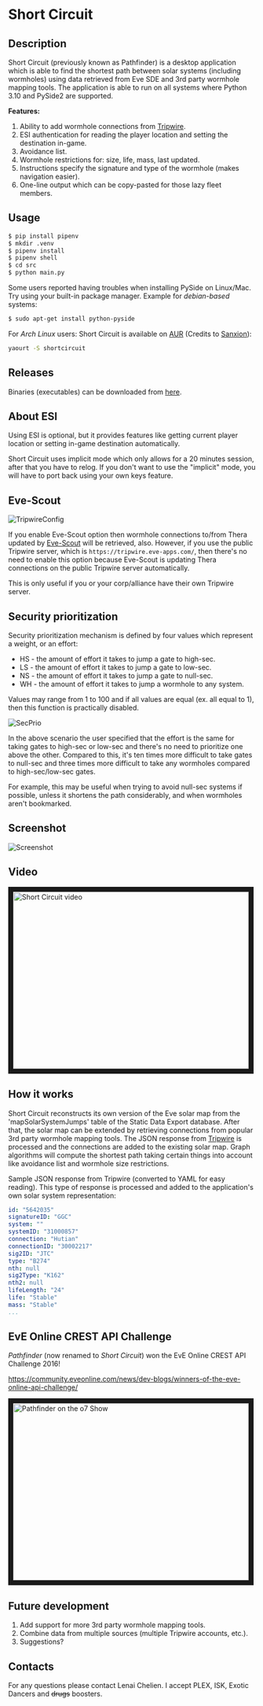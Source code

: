 # Short Circuit

## Description
Short Circuit (previously known as Pathfinder) is a desktop application which is able to find the shortest path between solar systems (including wormholes) using data retrieved from Eve SDE and 3rd party wormhole mapping tools. The application is able to run on all systems where Python 3.10 and PySide2 are supported.

**Features:**

1. Ability to add wormhole connections from [Tripwire](https://tripwire.eve-apps.com/).
2. ESI authentication for reading the player location and setting the destination in-game.
3. Avoidance list.
4. Wormhole restrictions for: size, life, mass, last updated.
5. Instructions specify the signature and type of the wormhole (makes navigation easier).
6. One-line output which can be copy-pasted for those lazy fleet members.

## Usage
```bash
$ pip install pipenv
$ mkdir .venv
$ pipenv install
$ pipenv shell
$ cd src
$ python main.py
```

Some users reported having troubles when installing PySide on Linux/Mac. Try using your built-in package manager. Example for *debian-based* systems:
```bash
$ sudo apt-get install python-pyside
```

For *Arch Linux* users: Short Circuit is available on [AUR](https://aur.archlinux.org/packages/shortcircuit/) (Credits to [Sanxion](https://gate.eveonline.com/Profile/Sanxion)):
```bash
yaourt -S shortcircuit
```

## Releases
Binaries (executables) can be downloaded from [here](https://github.com/secondfry/shortcircuit/releases).

## About ESI
Using ESI is optional, but it provides features like getting current player location or setting in-game destination automatically.

Short Circuit uses implicit mode which only allows for a 20 minutes session, after that you have to relog. If you don't want to use the "implicit" mode, you will have to port back using your own keys feature.

## Eve-Scout
![TripwireConfig](http://i.imgur.com/GiJ2zc3.png)

If you enable Eve-Scout option then wormhole connections to/from Thera updated by [Eve-Scout](https://www.eve-scout.com/) will be retrieved, also. However, if you use the public Tripwire server, which is `https://tripwire.eve-apps.com/`, then there's no need to enable this option because Eve-Scout is updating Thera connections on the public Tripwire server automatically.

This is only useful if you or your corp/alliance have their own Tripwire server.

## Security prioritization
Security prioritization mechanism is defined by four values which represent a weight, or an effort:

* HS - the amount of effort it takes to jump a gate to high-sec.
* LS - the amount of effort it takes to jump a gate to low-sec.
* NS - the amount of effort it takes to jump a gate to null-sec.
* WH - the amount of effort it takes to jump a wormhole to any system.

Values may range from 1 to 100 and if all values are equal (ex. all equal to 1), then this function is practically disabled.

![SecPrio](https://i.imgur.com/wUaSe3e.png)

In the above scenario the user specified that the effort is the same for taking gates to high-sec or low-sec and there's no need to prioritize one above the other. Compared to this, it's ten times more difficult to take gates to null-sec and three times more difficult to take any wormholes compared to high-sec/low-sec gates.

For example, this may be useful when trying to avoid null-sec systems if possible, unless it shortens the path considerably, and when wormholes aren't bookmarked.

## Screenshot
![Screenshot](https://i.imgur.com/1NjxSP9.png)

## Video
<a href="http://www.youtube.com/watch?feature=player_embedded&v=oM3mSKzZM0w" target="_blank"><img src="http://img.youtube.com/vi/oM3mSKzZM0w/0.jpg" alt="Short Circuit video" width="480" height="360" border="10" /></a>

## How it works
Short Circuit reconstructs its own version of the Eve solar map from the 'mapSolarSystemJumps' table of the Static Data Export database. After that, the solar map can be extended by retrieving connections from popular 3rd party wormhole mapping tools. The JSON response from [Tripwire](https://tripwire.eve-apps.com/) is processed and the connections are added to the existing solar map. Graph algorithms will compute the shortest path taking certain things into account like avoidance list and wormhole size restrictions.

Sample JSON response from Tripwire (converted to YAML for easy reading). This type of response is processed and added to the application's own solar system representation:
```yaml
id: "5642035"
signatureID: "GGC"
system: ""
systemID: "31000857"
connection: "Hutian"
connectionID: "30002217"
sig2ID: "JTC"
type: "B274"
nth: null
sig2Type: "K162"
nth2: null
lifeLength: "24"
life: "Stable"
mass: "Stable"
...
```

## EvE Online CREST API Challenge
*Pathfinder* (now renamed to *Short Circuit*) won the EvE Online CREST API Challenge 2016!

<https://community.eveonline.com/news/dev-blogs/winners-of-the-eve-online-api-challenge/>

<a href="https://www.youtube.com/watch?v=qw0OhRGeDgA&t=7m0s" target="_blank"><img src="http://img.youtube.com/vi/qw0OhRGeDgA/1.jpg" alt="Pathfinder on the o7 Show" width="480" height="360" border="10" /></a>

## Future development
1. Add support for more 3rd party wormhole mapping tools.
2. Combine data from multiple sources (multiple Tripwire accounts, etc.).
3. Suggestions?

## Contacts
For any questions please contact Lenai Chelien. I accept PLEX, ISK, Exotic Dancers and ~~drugs~~ boosters.
